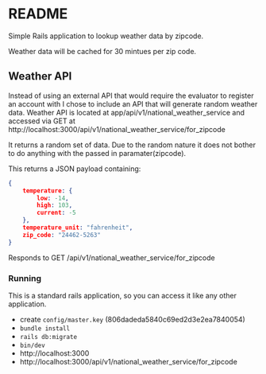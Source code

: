# README

Simple Rails application to lookup weather data by zipcode.

Weather data will be cached for 30 mintues per zip code.

## Weather API

Instead of using an external API that would require the evaluator to register an account with
I chose to include an API that will generate random weather data. 
Weather API is located at app/api/v1/national_weather_service and accessed via 
GET at http://localhost:3000/api/v1/national_weather_service/for_zipcode

It returns a random set of data. Due to the random nature it does not bother
to do anything with the passed in paramater(zipcode).

This returns a JSON payload containing:

```json
{
    temperature: {
        low: -14,
        high: 103,
        current: -5
    },
    temperature_unit: "fahrenheit",
    zip_code: "24462-5263"
}
```

Responds to GET /api/v1/national_weather_service/for_zipcode

### Running

This is a standard rails application, so you can access it like any other application.

- create `config/master.key` (806dadeda5840c69ed2d3e2ea7840054)
- `bundle install`
- `rails db:migrate`
- `bin/dev`
- http://localhost:3000
- http://localhost:3000/api/v1/national_weather_service/for_zipcode
